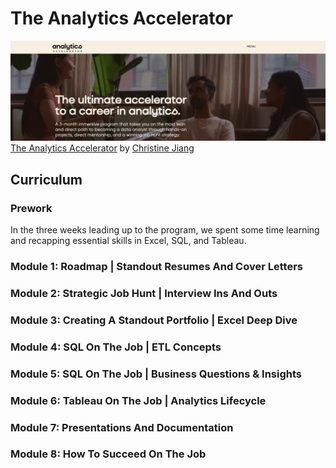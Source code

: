 # The Analytics Accelerator

[![The Analytics Accelerator](images/the_analytics_accelerator_banner.png)](https://theanalyticsaccelerator.com/) [The Analytics Accelerator](https://theanalyticsaccelerator.com/) by [Christine Jiang](https://www.linkedin.com/in/christine-jiang/)


## Curriculum
### Prework
In the three weeks leading up to the program, we spent some time learning and recapping essential skills in Excel, SQL, and Tableau.

### Module 1: Roadmap | Standout Resumes And Cover Letters
### Module 2: Strategic Job Hunt | Interview Ins And Outs
### Module 3: Creating A Standout Portfolio | Excel Deep Dive
### Module 4: SQL On The Job | ETL Concepts
### Module 5: SQL On The Job | Business Questions & Insights
### Module 6: Tableau On The Job | Analytics Lifecycle
### Module 7: Presentations And Documentation
### Module 8: How To Succeed On The Job

